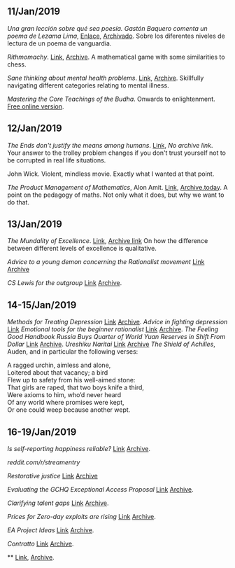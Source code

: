 ## 11/Jan/2019

*Una gran lección sobre qué sea poesía. Gastón Baquero comenta un poema de Lezama Lima*, [Enlace](http://ccm-cidehamete.blogspot.com/2019/01/una-gran-leccion-sobre-que-sea-poesia.html), [Archivado](https://web.archive.org/web/20190112073755/http://ccm-cidehamete.blogspot.com/2019/01/una-gran-leccion-sobre-que-sea-poesia.html). Sobre los diferentes niveles de lectura de un poema de vanguardia.
 
*Rithmomachy*. [Link](https://en.wikipedia.org/wiki/Rithmomachy), [Archive](https://web.archive.org/web/20170402165335/https://en.wikipedia.org/wiki/Rithmomachy). A mathematical game with some similarities to chess.
 
*Sane thinking about mental health problems*. [Link](https://srconstantin.wordpress.com/2016/12/12/sane-thinking-about-mental-problems/), [Archive](https://web.archive.org/web/20170618223222/https://srconstantin.wordpress.com/2016/12/12/sane-thinking-about-mental-problems/). Skillfully navigating different categories relating to mental illness.

*Mastering the Core Teachings of the Budha*. Onwards to enlightenment. [Free online version](https://www.mctb.org/).

## 12/Jan/2019
*The Ends don't justify the means among humans*. [Link]( https://www.lesswrong.com/posts/K9ZaZXDnL3SEmYZqB/ends-don-t-justify-means-among-humans), *No archive link*. Your answer to the trolley problem changes if you don't trust yourself not to be corrupted in real life situations.

John Wick. Violent, mindless movie. Exactly what I wanted at that point.

*The Product Management of Mathematics*, Alon Amit. [Link](https://affinemess.quora.com/The-Product-Management-of-Mathematics), [Archive.today](http://archive.is/zcfte). A point on the pedagogy of maths. Not only what it does, but why we want to do that.

## 13/Jan/2019
*The Mundality of Excellence*. [Link](https://www.reddit.com/r/slatestarcodex/comments/afjy3a/the_mundanity_of_excellence/), [Archive link](https://web.archive.org/save/https://www.reddit.com/r/slatestarcodex/comments/afjy3a/the_mundanity_of_excellence/) On how the difference between different levels of excellence is qualitative.

*Advice to a young demon concerning the Rationalist movement* [Link](https://www.reddit.com/r/slatestarcodex/comments/adxug8/advice_to_a_young_demon_concerning_the/) [Archive](https://web.archive.org/web/*/https://www.reddit.com/r/slatestarcodex/comments/adxug8/advice_to_a_young_demon_concerning_the/)

*CS Lewis for the outgroup* [Link](https://www.reddit.com/r/slatestarcodex/comments/aeb0d1/cs_lewis_for_the_outgroup/) [Archive](https://web.archive.org/web/20190112052858/https://www.reddit.com/r/slatestarcodex/comments/aeb0d1/cs_lewis_for_the_outgroup/). 

## 14-15/Jan/2019
*Methods for Treating Depression* [Link](https://www.lesswrong.com/posts/sagbSbm3KdH6tHQKP/methods-for-treating-depression) [Archive](https://web.archive.org/web/20190116125918/https://www.lesswrong.com/posts/sagbSbm3KdH6tHQKP/methods-for-treating-depression). 
*Advice in fighting depression* [Link](https://www.lesswrong.com/posts/qGyrtXgqYKpwZvLSn/advice-in-fighting-depression) 
*Emotional tools for the beginner rationalist* [Link](https://www.lesswrong.com/posts/GKpiSeLuGWYTGu4CC/emotional-tools-for-the-beginner-rationalist) [Archive](https://web.archive.org/web/20190116125736/https://www.lesswrong.com/posts/GKpiSeLuGWYTGu4CC/emotional-tools-for-the-beginner-rationalist). 
*The Feeling Good Handbook*
*Russia Buys Quarter of World Yuan Reserves in Shift From Dollar* [Link](https://finance.yahoo.com/news/russia-dumps-101-billion-dollar-085753166.html) [Archive](https://web.archive.org/web/20190110141641/https://finance.yahoo.com/news/russia-dumps-101-billion-dollar-085753166.html). 
*Ureshiku Naritai* [Link](https://www.lesswrong.com/posts/xnPFYBuaGhpq869mY/ureshiku-naritai) [Archive](https://web.archive.org/web/20180101000000*/https://www.lesswrong.com/posts/xnPFYBuaGhpq869mY/ureshiku-naritai)
*The Shield of Achilles*, Auden, and in particular the following verses:

A ragged urchin, aimless and alone,  
Loitered about that vacancy; a bird  
Flew up to safety from his well-aimed stone:  
That girls are raped, that two boys knife a third,  
Were axioms to him, who’d never heard  
Of any world where promises were kept,  
Or one could weep because another wept.  

## 16-19/Jan/2019
*Is self-reporting happiness reliable?* [Link](https://www.clearerthinking.org/single-post/2019/01/08/Is-self-reporting-happiness-reliable) [Archive]().  

*reddit.com/r/streamentry*  

*Restorative justice* [Link](https://thingofthings.wordpress.com/2019/01/16/scrupulosity-sequence-5-restorative-justice/) [Archive](https://web.archive.org/web/20190116201510/https://thingofthings.wordpress.com/2019/01/16/scrupulosity-sequence-5-restorative-justice/)

*Evaluating the GCHQ Exceptional Access Proposal* [Link](https://www.schneier.com/blog/archives/2019/01/evaluating_the_.html) [Archive](https://web.archive.org/web/*/https://www.schneier.com/blog/archives/2019/01/evaluating_the_.html). 


*Clarifying talent gaps* [Link](https://80000hours.org/2018/11/clarifying-talent-gaps/) [Archive](). 

*Prices for Zero-day exploits are rising* [Link](https://www.schneier.com/blog/archives/2019/01/prices_for_zero.html) [Archive](https://web.archive.org/web/*/https://www.schneier.com/blog/archives/2019/01/prices_for_zero.html). 

*EA Project Ideas* [Link](https://www.notion.so/EA-Summit-Project-Ideas-62dafc9a24034cd18d979caab3654168) [Archive](https://web.archive.org/web/20190119112927/https://www.notion.so/EA-Summit-Project-Ideas-62dafc9a24034cd18d979caab3654168). 

*Contratto* [Link](https://archiveofourown.org/works/7127255) [Archive](https://web.archive.org/web/*/https://archiveofourown.org/works/7127255). 

** [Link](), [Archive](). 


